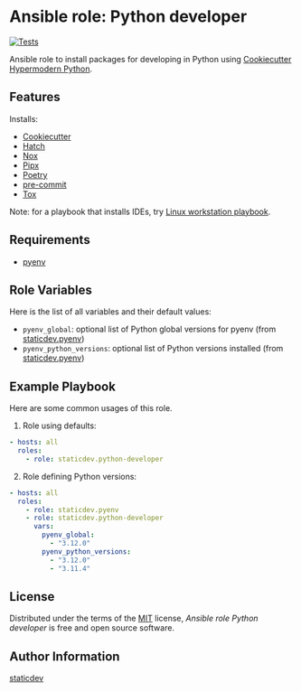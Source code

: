 # Ansible role: Python developer

[![Tests](https://github.com/staticdev/ansible-role-python-developer/workflows/Tests/badge.svg)][tests]

[tests]: https://github.com/staticdev/ansible-role-python-developer/actions?workflow=Tests

Ansible role to install packages for developing in Python using [Cookiecutter Hypermodern Python].

## Features

Installs:

- [Cookiecutter]
- [Hatch]
- [Nox]
- [Pipx]
- [Poetry]
- [pre-commit]
- [Tox]

Note: for a playbook that installs IDEs, try [Linux workstation playbook].

## Requirements

- [pyenv]

## Role Variables

Here is the list of all variables and their default values:

- `pyenv_global`: optional list of Python global versions for pyenv (from [staticdev.pyenv])
- `pyenv_python_versions`: optional list of Python versions installed (from [staticdev.pyenv])

## Example Playbook

Here are some common usages of this role.

1. Role using defaults:

```yaml
- hosts: all
  roles:
    - role: staticdev.python-developer
```

2. Role defining Python versions:

```yaml
- hosts: all
  roles:
    - role: staticdev.pyenv
    - role: staticdev.python-developer
      vars:
        pyenv_global:
          - "3.12.0"
        pyenv_python_versions:
          - "3.12.0"
          - "3.11.4"
```

## License

Distributed under the terms of the [MIT] license,
_Ansible role Python developer_ is free and open source software.

## Author Information

[staticdev]

[cookiecutter]: https://github.com/audreyr/cookiecutter
[cookiecutter hypermodern python]: https://github.com/cjolowicz/cookiecutter-hypermodern-python
[hatch]: https://hatch.pypa.io
[linux workstation playbook]: https://github.com/staticdev/linux-workstation-playbook
[mit]: https://opensource.org/licenses/MIT
[nox]: https://nox.thea.codes/
[pipx]: https://pypa.github.io/pipx/
[poetry]: https://python-poetry.org/
[pre-commit]: https://pre-commit.com/
[pyenv]: https://github.com/pyenv/pyenv
[staticdev]: https://github.com/staticdev
[staticdev.pyenv]: https://galaxy.ansible.com/staticdev/pyenv
[tox]: https://tox.wiki/en/latest/

